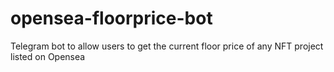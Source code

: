 # opensea-floorprice-bot
Telegram bot to allow users to get the current floor price of any NFT project listed on Opensea
